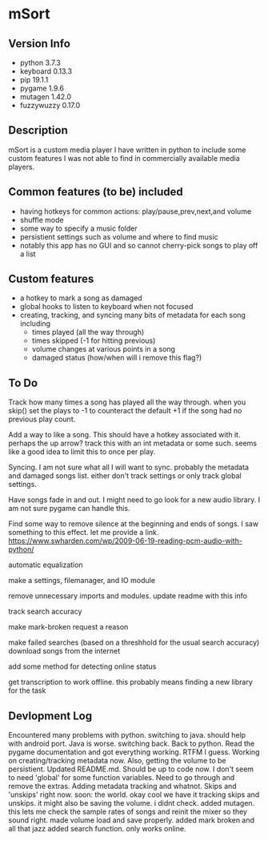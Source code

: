 # mSort

## Version Info
  * python 3.7.3
  * keyboard 0.13.3
  * pip 19.1.1
  * pygame 1.9.6
  * mutagen 1.42.0
  * fuzzywuzzy 0.17.0

## Description
mSort is a custom media player I have written in python to include some custom features I was not able to find in commercially available media players.

## Common features (to be) included
  * having hotkeys for common actions: play/pause,prev,next,and volume
  * shuffle mode
  * some way to specify a music folder
  * persistient settings such as volume and where to find music
  * notably this app has no GUI and so cannot cherry-pick songs to play off a list

## Custom features
  * a hotkey to mark a song as damaged
  * global hooks to listen to keyboard when not focused
  * creating, tracking, and syncing many bits of metadata for each song including
    * times played (all the way through)
    * times skipped (-1 for hitting previous)
    * volume changes at various points in a song
    * damaged status (how/when will i remove this flag?)

## To Do
Track how many times a song has played all the way through.
when you skip() set the plays to -1 to counteract the default +1 if the song had no previous play count.

Add a way to like a song.
This should have a hotkey associated with it. perhaps the up arrow? track this with an int metadata or some such. seems like a good idea to limit this to once per play.

Syncing.
I am not sure what all I will want to sync. probably the metadata and damaged songs list. either don't track settings or only track global settings.

Have songs fade in and out.
I might need to go look for a new audio library. I am not sure pygame can handle this.

Find some way to remove silence at the beginning and ends of songs.
I saw something to this effect. let me provide a link. https://www.swharden.com/wp/2009-06-19-reading-pcm-audio-with-python/

automatic equalization

make a settings, filemanager, and IO module

remove unnecessary imports and modules. update readme with this info

track search accuracy

make mark-broken request a reason

make failed searches (based on a threshhold for the usual search accuracy) download songs from the internet

add some method for detecting online status

get transcription to work offline. this probably means finding a new library for the task

## Devlopment Log
Encountered many problems with python. switching to java. should help with android port.
Java is worse. switching back.
Back to python. Read the pygame documentation and got everything working. RTFM I guess.
Working on creating/tracking metadata now. Also, getting the volume to be persistient.
Updated README.md. Should be up to code now.
I don't seem to need 'global' for some function variables. Need to go through and remove the extras.
Adding metadata tracking and whatnot. Skips and 'unskips' right now. soon: the world.
okay cool we have it tracking skips and unskips. it might also be saving the volume. i didnt check.
added mutagen. this lets me check the sample rates of songs and reinit the mixer so they sound right.
made volume load and save properly. 
added mark broken and all that jazz
added search function. only works online.
